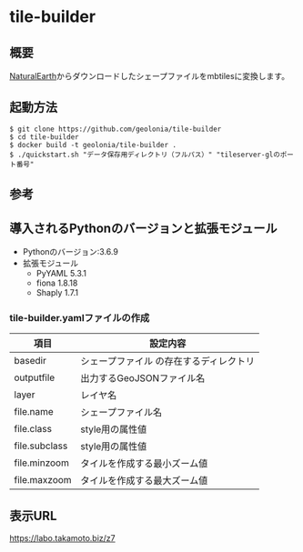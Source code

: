 # tile-builder
## 概要

[NaturalEarth](https://www.naturalearthdata.com)からダウンロードしたシェープファイルをmbtilesに変換します。

## 起動方法

```
$ git clone https://github.com/geolonia/tile-builder  
$ cd tile-builder  
$ docker build -t geolonia/tile-builder .  
$ ./quickstart.sh "データ保存用ディレクトリ（フルパス）" "tileserver-glのポート番号"  
```

## 参考

## 導入されるPythonのバージョンと拡張モジュール

* Pythonのバージョン:3.6.9
* 拡張モジュール
  * PyYAML 5.3.1
  * fiona 1.8.18
  * Shaply 1.7.1

### tile-builder.yamlファイルの作成

|項目|設定内容|
|----|----|
|basedir|シェープファイル の存在するディレクトリ|
|outputfile|出力するGeoJSONファイル名|
|layer|レイヤ名|
|file.name|シェープファイル名|
|file.class|style用の属性値|
|file.subclass|style用の属性値|
|file.minzoom|タイルを作成する最小ズーム値|
|file.maxzoom|タイルを作成する最大ズーム値|

## 表示URL

https://labo.takamoto.biz/z7
